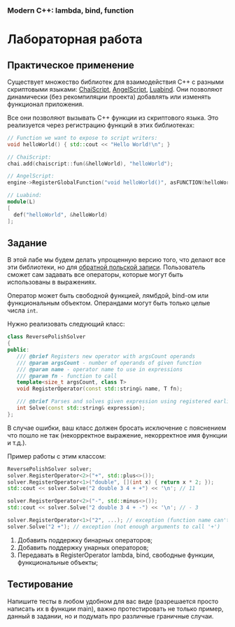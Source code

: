 ### Modern C++: lambda, bind, function

# Лабораторная работа

## Практическое применение

Существует множество библиотек для взаимодействия C++ с разными скриптовыми языками:
[ChaiScript](http://chaiscript.com),
[AngelScript](https://www.angelcode.com/angelscript),
[Luabind](https://www.rasterbar.com/products/luabind.html).
Они позволяют динамически (без рекомпиляции проекта) добавлять или изменять функционал приложения.

Все они позволяют вызывать C++ функции из скриптового языка.
Это реализуется через регистрацию функций в этих библиотеках:
```cpp
// Function we want to expose to script writers:
void helloWorld() { std::cout << "Hello World!\n"; }

// ChaiScript:
chai.add(chaiscript::fun(&helloWorld), "helloWorld");

// AngelScript:
engine->RegisterGlobalFunction("void helloWorld()", asFUNCTION(helloWorld), asCALL_CDECL);

// Luabind:
module(L)
[
  def("helloWorld", &helloWorld)
];
```

## Задание

В этой лабе мы будем делать упрощенную версию того, что делают все эти библиотеки, но для
[обратной польской записи](https://ru.wikipedia.org/wiki/%D0%9E%D0%B1%D1%80%D0%B0%D1%82%D0%BD%D0%B0%D1%8F_%D0%BF%D0%BE%D0%BB%D1%8C%D1%81%D0%BA%D0%B0%D1%8F_%D0%B7%D0%B0%D0%BF%D0%B8%D1%81%D1%8C).
Пользователь сможет сам задавать все операторы, которые могут быть использованы в выражениях.

Оператор может быть свободной функцией, лямбдой, bind-ом или функциональным объектом.
Операндами могут быть только целые числа `int`.

Нужно реализовать следующий класс:
```cpp
class ReversePolishSolver
{
public:
   /// @brief Registers new operator with argsCount operands
   /// @param argsCount - number of operands of given function
   /// @param name - operator name to use in expressions
   /// @param fn - function to call
   template<size_t argsCount, class T>
   void RegisterOperator(const std::string& name, T fn);

   /// @brief Parses and solves given expression using registered earlier operators
   int Solve(const std::string& expression);
};
```

В случае ошибки, ваш класс должен бросать исключение с пояснением что пошло не так (некорректное выражение, некорректное имя функции и т.д.).

Пример работы с этим классом:
```cpp
ReversePolishSolver solver;
solver.RegisterOperator<2>("+", std::plus<>());
solver.RegisterOperator<1>("double", [](int x) { return x * 2; });
std::cout << solver.Solve("2 double 3 4 + +") << '\n'; // 11

solver.RegisterOperator<2>("-", std::minus<>());
std::cout << solver.Solve("2 double 3 4 + -") << '\n'; // - 3

solver.RegisterOperator<1>("2", ...); // exception (function name can't be a number)
solver.Solve("2 +"); // exception (not enough arguments to call '+')
```

1. Добавить поддержку бинарных операторов;
1. Добавить поддержку унарных операторов;
1. Передавать в RegisterOperator lambda, bind, свободные функции, функциональные объекты;

## Тестирование

Напишите тесты в любом удобном для вас виде (разрешается просто написать их в функции main),
важно протестировать не только пример, данный в задании, но и подумать про различные граничные случаи.
